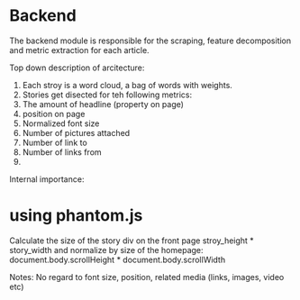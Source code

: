 # Backend

The backend module is responsible for the scraping, feature decomposition and metric extraction for each article. 

Top down description of arcitecture: 

1. Each stroy is a word cloud, a bag of words with weights. 
2. Stories get disected for teh following metrics: 
  1. The amount of headline (property on page)
  2. position on page
  3. Normalized font size
  4. Number of pictures attached
  5. Number of link to 
  6. Number of links from
3. 

Internal importance: 
# using phantom.js
Calculate the size of the story div on the front page
stroy_height * story_width
and normalize by size of the homepage: 
document.body.scrollHeight * document.body.scrollWidth

Notes: 
No regard to font size, position, related media (links, images, video etc) 



